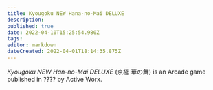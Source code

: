 ```yaml
---
title: Kyougoku NEW Hana-no-Mai DELUXE
description: 
published: true
date: 2022-04-10T15:25:54.980Z
tags: 
editor: markdown
dateCreated: 2022-04-01T18:14:35.875Z
---
```


_Kyougoku NEW Han-no-Mai DELUXE_ (<span lang='ja'>京極 華の舞</span>) is an Arcade game published in ???? by Active Worx.
